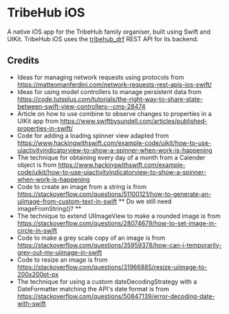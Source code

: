 # TribeHub iOS

A native iOS app for the TribeHub family organiser, built using Swift and UIKit.
TribeHub iOS uses the [tribehub_drf](https://github.com/andy-guttridge/tribehub_drf) REST API for its backend.

## Credits
- Ideas for managing network requests using protocols from https://matteomanferdini.com/network-requests-rest-apis-ios-swift/
- Ideas for using model controllers to manage persistent data from https://code.tutsplus.com/tutorials/the-right-way-to-share-state-between-swift-view-controllers--cms-28474
- Article on how to use combine to observe changes to properties in a UIKit app from https://www.swiftbysundell.com/articles/published-properties-in-swift/
- Code for adding a loading spinner view adapted from https://www.hackingwithswift.com/example-code/uikit/how-to-use-uiactivityindicatorview-to-show-a-spinner-when-work-is-happening
- The technique for obtaining every day of a month from a Calender object is from https://www.hackingwithswift.com/example-code/uikit/how-to-use-uiactivityindicatorview-to-show-a-spinner-when-work-is-happening
- Code to create an image from a string is from https://stackoverflow.com/questions/51100121/how-to-generate-an-uiimage-from-custom-text-in-swift
** Do we still need imageFromString()? **
- The technique to extend UIImageView to make a rounded image is from https://stackoverflow.com/questions/28074679/how-to-set-image-in-circle-in-swift
- Code to make a grey scale copy of an image is from https://stackoverflow.com/questions/35959378/how-can-i-temporarily-grey-out-my-uiimage-in-swift
- Code to resize an image is from https://stackoverflow.com/questions/31966885/resize-uiimage-to-200x200pt-px
- The technique for using a custom dateDecodingStrategy with a DateFormatter matching the API's date format is from https://stackoverflow.com/questions/50847139/error-decoding-date-with-swift
